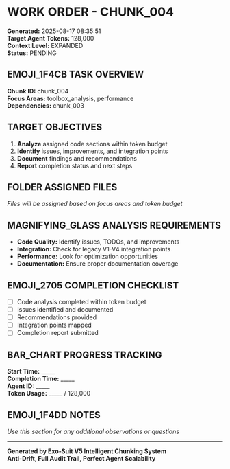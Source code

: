 # WORK ORDER - CHUNK_004

**Generated:** 2025-08-17 08:35:51  
**Target Agent Tokens:** 128,000  
**Context Level:** EXPANDED  
**Status:** PENDING

## EMOJI_1F4CB TASK OVERVIEW

**Chunk ID:** chunk_004  
**Focus Areas:** toolbox_analysis, performance  
**Dependencies:** chunk_003

## TARGET OBJECTIVES

1. **Analyze** assigned code sections within token budget
2. **Identify** issues, improvements, and integration points
3. **Document** findings and recommendations
4. **Report** completion status and next steps

## FOLDER ASSIGNED FILES

*Files will be assigned based on focus areas and token budget*

## MAGNIFYING_GLASS ANALYSIS REQUIREMENTS

- **Code Quality:** Identify issues, TODOs, and improvements
- **Integration:** Check for legacy V1-V4 integration points
- **Performance:** Look for optimization opportunities
- **Documentation:** Ensure proper documentation coverage

## EMOJI_2705 COMPLETION CHECKLIST

- [ ] Code analysis completed within token budget
- [ ] Issues identified and documented
- [ ] Recommendations provided
- [ ] Integration points mapped
- [ ] Completion report submitted

## BAR_CHART PROGRESS TRACKING

**Start Time:** _____  
**Completion Time:** _____  
**Agent ID:** _____  
**Token Usage:** _____ / 128,000

## EMOJI_1F4DD NOTES

*Use this section for any additional observations or questions*

---

**Generated by Exo-Suit V5 Intelligent Chunking System**  
**Anti-Drift, Full Audit Trail, Perfect Agent Scalability**
